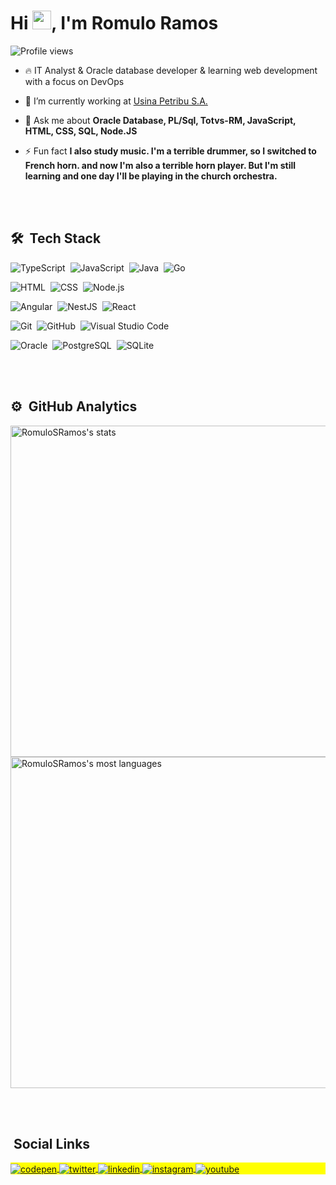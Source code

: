 

<h1 align="left">Hi <img src="https://raw.githubusercontent.com/kaueMarques/kaueMarques/master/hi.gif" width="30px">, I'm Romulo Ramos</h1>
<p align="left"> <img src="https://komarev.com/ghpvc/?username=RomuloSRamos&color=yellow" alt="Profile views" /> </p>

- 🔥 IT Analyst & Oracle database developer & learning web development with a focus on DevOps

- 🔭 I’m currently working at [Usina Petribu S.A.](https://www.petribusa.com.br)

<!--
- 🌱 I’m currently learning ...

- 👨‍💻 All of my projects are available at [... ](https://github.com/RomuloSRamos/RomuloSRamos) -->

<!-- ▶️ I regularly post videos on [youtube.com/....](https://youtube.com/....)-->

- 💬 Ask me about **Oracle Database, PL/Sql, Totvs-RM, JavaScript, HTML, CSS, SQL, Node.JS**

- ⚡ Fun fact **I also study music.
I'm a terrible drummer, so I switched to French horn. and now I'm also a terrible horn player. But I'm still learning and one day I'll be playing in the church orchestra.**

<br><br>

## 🛠 &nbsp;Tech Stack


![TypeScript](https://img.shields.io/badge/-TypeScript-05122A?style=flat&logo=TypeScript)&nbsp;
![JavaScript](https://img.shields.io/badge/-JavaScript-05122A?style=flat&logo=javascript)&nbsp;
![Java](https://img.shields.io/badge/-Java-05122A?style=flat&logo=Java)&nbsp;
![Go](https://img.shields.io/badge/-Go-05122A?style=flat&logo=Go)&nbsp;

![HTML](https://img.shields.io/badge/-HTML-05122A?style=flat&logo=HTML5)&nbsp;
![CSS](https://img.shields.io/badge/-CSS-05122A?style=flat&logo=CSS3&logoColor=1572B6)&nbsp;
![Node.js](https://img.shields.io/badge/-Node.js-05122A?style=flat&logo=node.js)&nbsp;

![Angular](https://img.shields.io/badge/-Angular-05122A?style=flat&logo=Angular)&nbsp;
![NestJS](https://img.shields.io/badge/-NestJS-05122A?style=flat&logo=NestJS)&nbsp;
![React](https://img.shields.io/badge/-React-05122A?style=flat&logo=react)&nbsp;

![Git](https://img.shields.io/badge/-Git-05122A?style=flat&logo=git)&nbsp;
![GitHub](https://img.shields.io/badge/-GitHub-05122A?style=flat&logo=github)&nbsp;
![Visual Studio Code](https://img.shields.io/badge/-Visual%20Studio%20Code-05122A?style=flat&logo=visual-studio-code&logoColor=007ACC)&nbsp;

![Oracle](https://img.shields.io/badge/-Oracle-05122A?style=flat&logo=oracle)&nbsp;
![PostgreSQL](https://img.shields.io/badge/-PostgreSQL-05122A?style=flat&logo=postgresql)&nbsp;
![SQLite](https://img.shields.io/badge/-SQLite-05122A?style=flat&logo=sqlite)&nbsp;

<br><br>

## ⚙️ &nbsp;GitHub Analytics

<p align="left">
<img width="530em" src="https://github-readme-stats.vercel.app/api?username=RomuloSRamos&show_icons=true&theme=vision-friendly-dark" alt="RomuloSRamos's stats"/>
<img width="530em" src="https://github-readme-stats.vercel.app/api/top-langs/?username=RomuloSRamos&layout=compact&theme=vision-friendly-dark" alt="RomuloSRamos's most languages"/>
</p>

<br><br>

## &nbsp;Social Links

<p align="left" style="background:yellow">
<a href="https://codepen.io/RomuloSRamos" target="_blank">
  <img align="center" src="https://img.shields.io/badge/-RomuloSRamos-05122A?style=flat&logo=codepen" alt="codepen"/>
</a>
<a href="https://twitter.com/RomuloSRamos" target="_blank">
  <img align="center" src="https://img.shields.io/badge/-RomuloSRamos-05122A?style=flat&logo=twitter" alt="twitter"/>  
</a>
<a href="https://linkedin.com/in/RomuloSRamos" target="_blank">
  <img align="center" src="https://img.shields.io/badge/-RomuloSRamos-05122A?style=flat&logo=linkedin" alt="linkedin"/>
</a>
<a href="https://instagram.com/RomuloSRamos" target="_blank">
 <img align="center" src="https://img.shields.io/badge/-RomuloSRamos-05122A?style=flat&logo=instagram" alt="instagram"/>
</a>
<a href="https://www.youtube.com/user/RomuloSRamos" target="_blank">
 <img align="center" src="https://img.shields.io/badge/-RomuloSRamos-05122A?style=flat&logo=youtube" alt="youtube"/>
</a>
</p>

<!--
**RomuloSRamos/RomuloSRamos** is a ✨ _special_ ✨ repository because its `README.md` (this file) appears on your GitHub profile.

Here are some ideas to get you started:

- 🔭 I’m currently working on ...
- 🌱 I’m currently learning ...
- 👯 I’m looking to collaborate on ...
- 🤔 I’m looking for help with ...
- 💬 Ask me about ...
- 📫 How to reach me: ...
- 😄 Pronouns: ...
- ⚡ Fun fact: ...
-->
